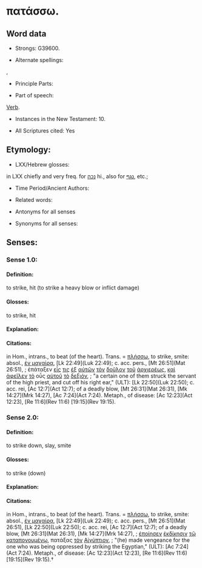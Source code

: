 # πατάσσω.

<!-- Status: S2=NeedsReview -->
<!-- Lexica used for edits: BDAG, FFM, LN, A-S -->

## Word data

* Strongs: G39600.

* Alternate spellings:

,

* Principle Parts: 


* Part of speech: 

[Verb](http://ugg.readthedocs.io/en/latest/verb.html).

* Instances in the New Testament: 10.

* All Scriptures cited: Yes

## Etymology: 


* LXX/Hebrew glosses: 

in LXX chiefly and very freq. for [נכה](//en-uhl/H5221) hi., also for [נגף](//en-uhl/H5062), etc.;

* Time Period/Ancient Authors: 


* Related words: 

* Antonyms for all senses

* Synonyms for all senses: 


## Senses: 


### Sense  1.0: 

#### Definition: 

to strike, hit (to strike a heavy blow or inflict damage)

#### Glosses: 

to strike, hit 

#### Explanation: 


#### Citations: 

in Hom., intrans., to beat (of the heart). Trans. = [πλήσσω](), to strike, smite: absol., [ἐν μαχαίρᾳ](), [Lk 22:49](Luk 22:49); c. acc. pers., [Mt 26:51](Mat 26:51),
; ἐπάταξεν [εἷς](../G15200/01.md) [τις](../G51000/01.md) [ἐξ](../G15370/01.md) [αὐτῶν](../G08460/01.md) [τὸν](../G35880/01.md) [δοῦλον](../G14010/01.md) [τοῦ](../G35880/01.md) [ἀρχιερέως](../G07490/01.md), [καὶ](../G25320/01.md) [ἀφεῖλεν](../G08510/01.md) [τὸ](../G35880/01.md) οὖς [αὐτοῦ](../G08460/01.md) [τὸ](../G35880/01.md) [δεξιόν](../G11880/01.md),
; "a certain one of them struck the servant of the high priest, and cut off his right ear," (ULT):
[Lk 22:50](Luk 22:50); c. acc. rei, [Ac 12:7](Act 12:7); of a deadly blow, [Mt 26:31](Mat 26:31), [Mk 14:27](Mrk 14:27), [Ac 7:24](Act 7:24). Metaph., of disease: [Ac 12:23](Act 12:23), [Re 11:6](Rev 11:6) [19:15](Rev 19:15).

### Sense  2.0: 

#### Definition: 

to strike down, slay, smite

#### Glosses: 

to strike (down)

#### Explanation: 


#### Citations: 

in Hom., intrans., to beat (of the heart). Trans. = [πλήσσω](), to strike, smite: absol., [ἐν μαχαίρᾳ](), [Lk 22:49](Luk 22:49); c. acc. pers., [Mt 26:51](Mat 26:51),   [Lk 22:50](Luk 22:50); c. acc. rei, [Ac 12:7](Act 12:7); of a deadly blow, [Mt 26:31](Mat 26:31), [Mk 14:27](Mrk 14:27), 
; [ἐποίησεν](../G41600/01.md) [ἐκδίκησιν](../G15570/01.md) [τῷ](../G35880/01.md) [καταπονουμένῳ](../G26690/01.md), πατάξας [τὸν](../G35880/01.md) [Αἰγύπτιον](../G01240/01.md),
; "(he) made vengeance for the one who was being oppressed by striking the Egyptian," (ULT):
[Ac 7:24](Act 7:24). Metaph., of disease: [Ac 12:23](Act 12:23), [Re 11:6](Rev 11:6) [19:15](Rev 19:15).†